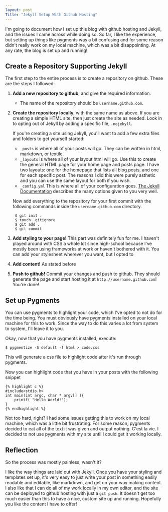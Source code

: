 ```yaml
---
layout: post
Title: "Jekyll Setup With Github Hosting"
---
```


I'm going to document how I set up this blog with github hosting and Jekyll,
and the issues I came across while doing so. So far, I like the experience, but
setting up things like pygments was a bit confusing and for some reason didn't
really work on my local machine, which was a bit disappointing. At any rate,
the blog is set up and running!

Create a Repository Supporting Jekyll
-------------------------------------

The first step to the entire process is to create a repository on github. These
are the steps I followed:

1. **Add a new repository to github**, and give the required information.  
    - The name of the repository should be `username.github.com`.

2. **Create the repository locally**, with the same name as above. If you are
   creating a simple HTML site, then just create the site as needed.  Look in
   to opting out of Jekyll by adding a specific file, `.nojekyll`.

   If you're creating a site using Jekyll, you'll want to add a few extra files
   and folders to get yourself started:

    * `_posts` is where all of your posts will go. They can be written in html,
      markdown, or textile.
    * `_layouts` is where all of your layout html will go. Use this to create
      the general HTML page for your home page and posts page.  I have two
      layouts: one for the homepage that lists all blog posts, and one for each
      specific post.  The reasons I did this were purely asthetic and you can
      use the same layout for both if you wish.
    * `_config.yml`  This is where all of your configuration goes.  [The Jekyll
      Documentation](https://github.com/mojombo/jekyll/wiki/configuration)
      describes the many options given to you very well.  
      
    Now add everything to the repository for your first commit with the following
    commands inside the `username.github.com` directory.

        $ git init .
        $ touch .gitignore
        $ git add .
        $ git commit
      
3. **Add styling to your page!** This part was definitely fun for me. I haven't
   played around with CSS a whole lot since high-school because I've mostly been
   using frameworks at work or haven't bothered with it.  You can add your
   stylesheet wherever you want, but I opted to 

4. **Add content!**  As stated before

5. **Push to github!** Commit your changes and push to github.  They should
   generate the page and start hosting it at `http://username.github.com`!
   You're done!
   

Set up Pygments
---------------

You can use pygments to highlight your code, which I've opted to not do for the
time being. You must obviously have pygments installed on your local machine
for this to work. Since the way to do this varies a lot from system to system,
I'll leave it to you.

Okay, now that you have pygments installed, execute:

    $ pygmentize -S default -f html > code.css

This will generate a css file to highlight code after it's run through pygments.


Now you can highlight code that you have in your posts with the following snippet

    {% highlight c %}
    #include<stdio.h>
    int main(int argc, char * argv[] ){
        printf( "Hello World!");
    }
    {% endhighlight %}

Not too hard, right?  I had some issues getting this to work on my local
machine, which was a little bit frustrating. For some reason, pygments decided
to eat all of the text it was given and output nothing.  C'est la vie. I
decided to not use pygments with my site until I could get it working locally.


Reflection
----------

So the process was mostly painless, wasn't it? 

I like the way things are laid out with Jekyll. Once you have your styling and
templates set up, it's very easy to just write your post in something easily
readable and editable, like markdown, and get on your way making content.  I
also like that I can do all of my work locally in my own editor, and the site
can be deployed to github hosting with just a `git push`.  It doesn't get too
much easier than this to have a nice, custom site up and running.  Hopefully
you like the content I have to offer!
